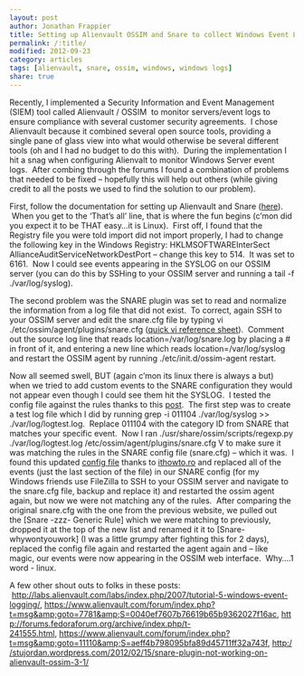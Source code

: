 ```yaml
---
layout: post
author: Jonathan Frappier
title: Setting up Alienvault OSSIM and Snare to collect Windows Event Logs
permalink: /:title/
modified: 2012-09-23
category: articles
tags: [alienvault, snare, ossim, windows, windows logs]
share: true
---
```

Recently, I implemented a Security Information and Event Management (SIEM) tool called Alienvault / OSSIM  to monitor servers/event logs to ensure compliance with several customer security agreements.  I chose Alienvault because it combined several open source tools, providing a single pane of glass view into what would otherwise be several different tools (oh and I had no budget to do this with).  During the implementation I hit a snag when configuring Alienvalt to monitor Windows Server event logs.  After combing through the forums I found a combination of problems that needed to be fixed – hopefully this will help out others (while giving credit to all the posts we used to find the solution to our problem).

First, follow the documentation for setting up Alienvault and Snare (<a href="http://communities.alienvault.com/docs/collect/Snare_windows.pdf" target="_blank">here</a>).  When you get to the ‘That’s all’ line, that is where the fun begins (c’mon did you expect it to be THAT easy…it is Linux).  First off, I found that the Registry file you were told import did not import properly, I had to change the following key in the Windows Registry: HKLMSOFTWAREInterSect AllianceAuditServiceNetworkDestPort – change this key to 514.  It was set to 6161.  Now I could see events appearing in the SYSLOG on our OSSIM server (you can do this by SSHing to your OSSIM server and running a tail -f ./var/log/syslog).

The second problem was the SNARE plugin was set to read and normalize the information from a log file that did not exist.  To correct, again SSH to your OSSIM server and edit the snare.cfg file by typing vi ./etc/ossim/agent/plugins/snare.cfg (<a href="http://www.lagmonster.org/docs/vi.html" target="_blank">quick vi reference sheet</a>).  Comment out the source log line that reads location=/var/log/snare.log by placing a # in front of it, and entering a new line which reads location=/var/log/syslog and restart the OSSIM agent by running ./etc/init.d/ossim-agent restart.

Now all seemed swell, BUT (again c’mon its linux there is always a but) when we tried to add custom events to the SNARE configuration they would not appear even though I could see them hit the SYSLOG.  I tested the config file against the rules thanks to this <a href="https://www.alienvault.com/forum/index.php?t=msg&amp;goto=11110&amp;S=aeff4b798095bfa89d45711ff32a743f" target="_blank">post</a>.  The first step was to create a test log file which I did by running grep -i 011104 ./var/log/syslog &gt;&gt; ./var/log/logtest.log.  Replace 011104 with the category ID from SNARE that matches your specific event.  Now I ran ./usr/share/ossim/scripts/regexp.py ./var/log/logtest.log /etc/ossim/agent/plugins/snare.cfg V to make sure it was matching the rules in the SNARE config file (snare.cfg) – which it was.  I found this updated <a href="https://www.assembla.com/code/os-sim/git-2/nodes/5c0f27f2c64560f0506ebd1bf8b9547b16b86f92/os-sim/agent/etc/agent/plugins/snare.cfg" target="_blank">config file</a> thanks to <a href="http://www.ithowto.ro/2012/03/ossim-3-1-alienvault-snare-snarewindows-configuration-howto/" target="_blank">ithowto.ro</a> and replaced all of the events (just the last section of the file) in our SNARE config (for my Windows friends use FileZilla to SSH to your OSSIM server and navigate to the snare.cfg file, backup and replace it) and restarted the ossim agent again, but now we were not matching any of the rules.  After comparing the original snare.cfg with the one from the previous website, we pulled out the [Snare -zzz- Generic Rule] which we were matching to previously, dropped it at the top of the new list and renamed it it to [Snare-whywontyouwork] (I was a little grumpy after fighting this for 2 days), replaced the config file again and restarted the agent again and – like magic, our events were now appearing in the OSSIM web interface.  Why….1 word - linux.

A few other shout outs to folks in these posts:  <a href="http://labs.alienvault.com/labs/index.php/2007/tutorial-5-windows-event-logging/">http://labs.alienvault.com/labs/index.php/2007/tutorial-5-windows-event-logging/</a>, <a href="https://www.alienvault.com/forum/index.php?t=msg&amp;goto=7781&amp;S=0040ef7607b76619b65b9362027f16ac">https://www.alienvault.com/forum/index.php?t=msg&amp;goto=7781&amp;S=0040ef7607b76619b65b9362027f16ac</a>, <a href="http://forums.fedoraforum.org/archive/index.php/t-241555.html">http://forums.fedoraforum.org/archive/index.php/t-241555.html</a>, <a href="https://www.alienvault.com/forum/index.php?t=msg&amp;goto=11110&amp;S=aeff4b798095bfa89d45711ff32a743f">https://www.alienvault.com/forum/index.php?t=msg&amp;goto=11110&amp;S=aeff4b798095bfa89d45711ff32a743f</a>, <a href="http://stujordan.wordpress.com/2012/02/15/snare-plugin-not-working-on-alienvault-ossim-3-1/">http://stujordan.wordpress.com/2012/02/15/snare-plugin-not-working-on-alienvault-ossim-3-1/</a>